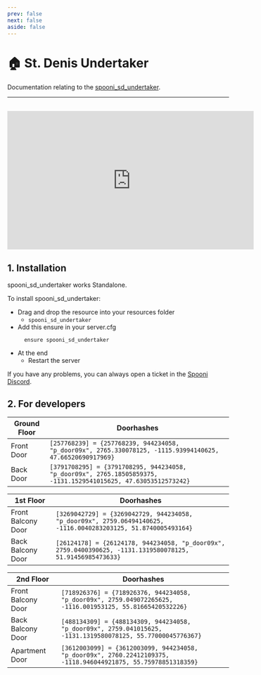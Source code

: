 ```yaml
---
prev: false
next: false
aside: false
---
```


# 🏠 St. Denis Undertaker
Documentation relating to the [spooni_sd_undertaker](https://spooni-mapping.tebex.io/package/6301487).

___
<br>
<iframe width="560" height="315" src="https://www.youtube.com/embed/8e4vNmOaZmQ?si=dDZPWyEbq04ziQMp" frameborder="0" allow="accelerometer; autoplay; clipboard-write; encrypted-media; gyroscope; picture-in-picture; web-share" referrerpolicy="strict-origin-when-cross-origin" allowfullscreen></iframe>

## 1. Installation
spooni_sd_undertaker works Standalone.  

To install spooni_sd_undertaker:
- Drag and drop the resource into your resources folder
  - `spooni_sd_undertaker`
- Add this ensure in your server.cfg
  ```
    ensure spooni_sd_undertaker
  ```
- At the end
  - Restart the server

If you have any problems, you can always open a ticket in the [Spooni Discord](https://discord.gg/spooni).

## 2. For developers
| Ground Floor              | Doorhashes
|---------------------------|----------------------------------------------------------------------------------|
| Front Door                | `[257768239] = {257768239, 944234058, "p_door09x", 2765.330078125, -1115.93994140625, 47.66520690917969}`
| Back Door                 | `[3791708295] = {3791708295, 944234058, "p_door09x", 2765.18505859375, -1131.1529541015625, 47.63053512573242}`

| 1st Floor                 | Doorhashes
|---------------------------|----------------------------------------------------------------------------------|
| Front Balcony Door        | `[3269042729] = {3269042729, 944234058, "p_door09x", 2759.06494140625, -1116.0040283203125, 51.8740005493164}`
| Back Balcony Door         | `[26124178] = {26124178, 944234058, "p_door09x", 2759.0400390625, -1131.1319580078125, 51.91456985473633}`

| 2nd Floor                 | Doorhashes
|---------------------------|----------------------------------------------------------------------------------|
| Front Balcony Door        | `[718926376] = {718926376, 944234058, "p_door09x", 2759.049072265625, -1116.001953125, 55.81665420532226}`
| Back Balcony Door         | `[488134309] = {488134309, 944234058, "p_door09x", 2759.041015625, -1131.1319580078125, 55.77000045776367}`
| Apartment Door            | `[3612003099] = {3612003099, 944234058, "p_door09x", 2760.22412109375, -1118.946044921875, 55.75978851318359}`